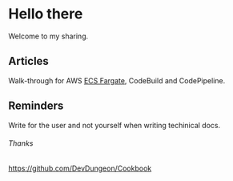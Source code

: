 # Hello there
Welcome to my sharing.

## Articles
Walk-through for AWS [ECS Fargate](aws/ecs-fargate/readme.md), CodeBuild and CodePipeline.

## Reminders

Write for the user and not yourself when writing techinical docs.

###### Thanks
https://github.com/DevDungeon/Cookbook
